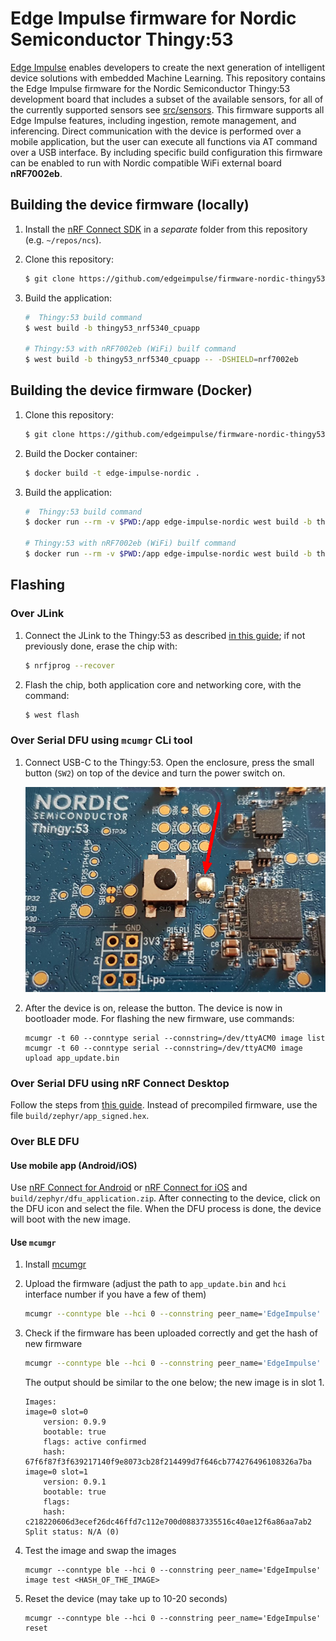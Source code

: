 # Edge Impulse firmware for Nordic Semiconductor Thingy:53

[Edge Impulse](https://www.edgeimpulse.com) enables developers to create the next generation of intelligent device solutions with embedded Machine Learning. This repository contains the Edge Impulse firmware for the Nordic Semiconductor Thingy:53 development board that includes a subset of the available sensors, for all of the currently supported sensors see [src/sensors](https://github.com/edgeimpulse/firmware-nordic-thingy53/tree/main/src/sensors). This firmware supports all Edge Impulse features, including ingestion, remote management, and inferencing. Direct communication with the device is performed over a mobile application, but the user can execute all functions via AT command over a USB interface. By including specific build configuration this firmware can be enabled to run with Nordic compatible WiFi external board **nRF7002eb**.

## Building the device firmware (locally)

1. Install the [nRF Connect SDK](https://docs.nordicsemi.com/bundle/ncs-2.4.0/page/nrf/getting_started/installing.html) in a *separate* folder from this repository (e.g. `~/repos/ncs`).

2. Clone this repository:

    ```bash
    $ git clone https://github.com/edgeimpulse/firmware-nordic-thingy53
    ```

3. Build the application:

    ```bash
    #  Thingy:53 build command
    $ west build -b thingy53_nrf5340_cpuapp

    # Thingy:53 with nRF7002eb (WiFi) builf command
    $ west build -b thingy53_nrf5340_cpuapp -- -DSHIELD=nrf7002eb 
    ```

## Building the device firmware (Docker)

1. Clone this repository:

    ```bash
    $ git clone https://github.com/edgeimpulse/firmware-nordic-thingy53
    ```

2. Build the Docker container:

    ```bash
    $ docker build -t edge-impulse-nordic .
    ```

3. Build the application:

    ```bash
    #  Thingy:53 build command
    $ docker run --rm -v $PWD:/app edge-impulse-nordic west build -b thingy53_nrf5340_cpuapp

    # Thingy:53 with nRF7002eb (WiFi) builf command
    $ docker run --rm -v $PWD:/app edge-impulse-nordic west build -b thingy53_nrf5340_cpuapp -- -DSHIELD=nrf7002eb 
    ```

## Flashing

### Over JLink

1. Connect the JLink to the Thingy:53 as described [in this guide](https://docs.nordicsemi.com/bundle/ncs-latest/page/nrf/device_guides/working_with_nrf/nrf53/thingy53_gs.html#updating_through_external_debug_probe); if not previously done, erase the chip with:

    ```bash
    $ nrfjprog --recover
    ```

2. Flash the chip, both application core and networking core, with the command:

    ```bash
    $ west flash
    ```

### Over Serial DFU using `mcumgr` CLi tool

1. Connect USB-C to the Thingy:53. Open the enclosure, press the small button (`SW2`) on top of the device and turn the power switch on.

    ![Recovery button location](./docs/recovery-button.png)

2. After the device is on, release the button. The device is now in bootloader mode. For flashing the new firmware, use commands:

    ```
    mcumgr -t 60 --conntype serial --connstring=/dev/ttyACM0 image list
    mcumgr -t 60 --conntype serial --connstring=/dev/ttyACM0 image upload app_update.bin
    ```

### Over Serial DFU using nRF Connect Desktop

Follow the steps from [this guide](https://docs.nordicsemi.com/bundle/ncs-latest/page/nrf/device_guides/working_with_nrf/nrf53/thingy53_gs.html#updating_through_usb). Instead of precompiled firmware, use the file `build/zephyr/app_signed.hex`.

### Over BLE DFU

#### Use mobile app (Android/iOS)

Use [nRF Connect for Android](https://play.google.com/store/apps/details?id=no.nordicsemi.android.mcp) or [nRF Connect for iOS](https://apps.apple.com/pl/app/nrf-connect-for-mobile/id1054362403) and `build/zephyr/dfu_application.zip`. After connecting to the device, click on the DFU icon and select the file. When the DFU process is done, the device will boot with the new image.

#### Use `mcumgr`

1. Install [mcumgr](https://docs.zephyrproject.org/latest/guides/device_mgmt/mcumgr.html)
2. Upload the firmware (adjust the path to `app_update.bin` and `hci` interface number if you have a few of them)

    ```bash
    mcumgr --conntype ble --hci 0 --connstring peer_name='EdgeImpulse' image upload app_update.bin
    ```

3. Check if the firmware has been uploaded correctly and get the hash of new firmware

    ```bash
    mcumgr --conntype ble --hci 0 --connstring peer_name='EdgeImpulse' image list
    ```

    The output should be similar to the one below; the new image is in slot 1.

    ```
    Images:
    image=0 slot=0
        version: 0.9.9
        bootable: true
        flags: active confirmed
        hash: 67f6f87f3f639217140f9e8073cb28f214499d7f646cb774276496108326a7ba
    image=0 slot=1
        version: 0.9.1
        bootable: true
        flags:
        hash: c218220606d3ecef26dc46ffd7c112e700d08837335516c40ae12f6a86aa7ab2
    Split status: N/A (0)
    ```

4. Test the image and swap the images

    ```
    mcumgr --conntype ble --hci 0 --connstring peer_name='EdgeImpulse' image test <HASH_OF_THE_IMAGE>
    ```

5. Reset the device (may take up to 10-20 seconds)

    ```
    mcumgr --conntype ble --hci 0 --connstring peer_name='EdgeImpulse' reset
    ```
